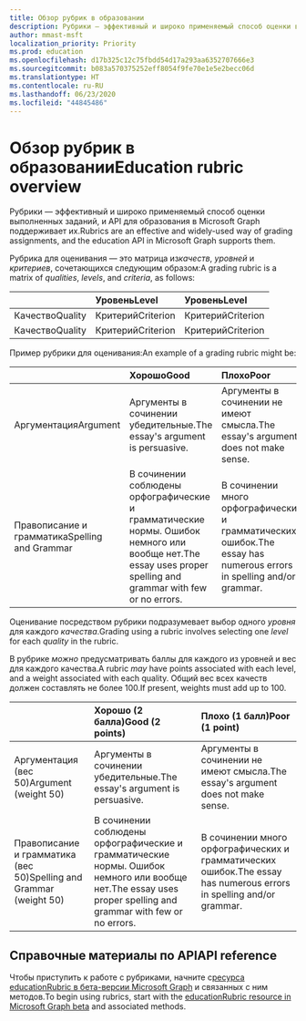 ```yaml
---
title: Обзор рубрик в образовании
description: Рубрики — эффективный и широко применяемый способ оценки выполненных заданий, и API для образования в Microsoft Graph поддерживает их.
author: mmast-msft
localization_priority: Priority
ms.prod: education
ms.openlocfilehash: d17b325c12c75fbdd54d17a293aa6352707666e3
ms.sourcegitcommit: b083a570375252eff8054f9fe70e1e5e2becc06d
ms.translationtype: HT
ms.contentlocale: ru-RU
ms.lasthandoff: 06/23/2020
ms.locfileid: "44845486"
---
```

# <a name="education-rubric-overview"></a><span data-ttu-id="bdde9-103">Обзор рубрик в образовании</span><span class="sxs-lookup"><span data-stu-id="bdde9-103">Education rubric overview</span></span>

<span data-ttu-id="bdde9-104">Рубрики — эффективный и широко применяемый способ оценки выполненных заданий, и API для образования в Microsoft Graph поддерживает их.</span><span class="sxs-lookup"><span data-stu-id="bdde9-104">Rubrics are an effective and widely-used way of grading assignments, and the education API in Microsoft Graph supports them.</span></span>

<span data-ttu-id="bdde9-105">Рубрика для оценивания — это матрица из*качеств*, *уровней* и *критериев*, сочетающихся следующим образом:</span><span class="sxs-lookup"><span data-stu-id="bdde9-105">A grading rubric is a matrix of *qualities*, *levels*, and *criteria*, as follows:</span></span>

| &nbsp;  | <span data-ttu-id="bdde9-106">Уровень</span><span class="sxs-lookup"><span data-stu-id="bdde9-106">Level</span></span>     | <span data-ttu-id="bdde9-107">Уровень</span><span class="sxs-lookup"><span data-stu-id="bdde9-107">Level</span></span>     |
|:--------|:----------|:----------|
| <span data-ttu-id="bdde9-108">Качество</span><span class="sxs-lookup"><span data-stu-id="bdde9-108">Quality</span></span> | <span data-ttu-id="bdde9-109">Критерий</span><span class="sxs-lookup"><span data-stu-id="bdde9-109">Criterion</span></span> | <span data-ttu-id="bdde9-110">Критерий</span><span class="sxs-lookup"><span data-stu-id="bdde9-110">Criterion</span></span> |
| <span data-ttu-id="bdde9-111">Качество</span><span class="sxs-lookup"><span data-stu-id="bdde9-111">Quality</span></span> | <span data-ttu-id="bdde9-112">Критерий</span><span class="sxs-lookup"><span data-stu-id="bdde9-112">Criterion</span></span> | <span data-ttu-id="bdde9-113">Критерий</span><span class="sxs-lookup"><span data-stu-id="bdde9-113">Criterion</span></span> |

<span data-ttu-id="bdde9-114">Пример рубрики для оценивания:</span><span class="sxs-lookup"><span data-stu-id="bdde9-114">An example of a grading rubric might be:</span></span>

| &nbsp;               | <span data-ttu-id="bdde9-115">Хорошо</span><span class="sxs-lookup"><span data-stu-id="bdde9-115">Good</span></span>                                                              | <span data-ttu-id="bdde9-116">Плохо</span><span class="sxs-lookup"><span data-stu-id="bdde9-116">Poor</span></span>                                                      |
|:---------------------|:------------------------------------------------------------------|:----------------------------------------------------------|
| <span data-ttu-id="bdde9-117">Аргументация</span><span class="sxs-lookup"><span data-stu-id="bdde9-117">Argument</span></span>             | <span data-ttu-id="bdde9-118">Аргументы в сочинении убедительные.</span><span class="sxs-lookup"><span data-stu-id="bdde9-118">The essay's argument is persuasive.</span></span>                               | <span data-ttu-id="bdde9-119">Аргументы в сочинении не имеют смысла.</span><span class="sxs-lookup"><span data-stu-id="bdde9-119">The essay's argument does not make sense.</span></span>                 |
| <span data-ttu-id="bdde9-120">Правописание и грамматика</span><span class="sxs-lookup"><span data-stu-id="bdde9-120">Spelling and Grammar</span></span> | <span data-ttu-id="bdde9-121">В сочинении соблюдены орфографические и грамматические нормы. Ошибок немного или вообще нет.</span><span class="sxs-lookup"><span data-stu-id="bdde9-121">The essay uses proper spelling and grammar with few or no errors.</span></span> | <span data-ttu-id="bdde9-122">В сочинении много орфографических и грамматических ошибок.</span><span class="sxs-lookup"><span data-stu-id="bdde9-122">The essay has numerous errors in spelling and/or grammar.</span></span> |

<span data-ttu-id="bdde9-123">Оценивание посредством рубрики подразумевает выбор одного *уровня* для каждого *качества*.</span><span class="sxs-lookup"><span data-stu-id="bdde9-123">Grading using a rubric involves selecting one *level* for each *quality* in the rubric.</span></span>

<span data-ttu-id="bdde9-124">В рубрике *можно* предусматривать баллы для каждого из уровней и вес для каждого качества.</span><span class="sxs-lookup"><span data-stu-id="bdde9-124">A rubric *may* have points associated with each level, and a weight associated with each quality.</span></span>  <span data-ttu-id="bdde9-125">Общий вес всех качеств должен составлять не более 100.</span><span class="sxs-lookup"><span data-stu-id="bdde9-125">If present, weights must add up to 100.</span></span>

| &nbsp;                           | <span data-ttu-id="bdde9-126">Хорошо (2 балла)</span><span class="sxs-lookup"><span data-stu-id="bdde9-126">Good (2 points)</span></span>                                                   | <span data-ttu-id="bdde9-127">Плохо (1 балл)</span><span class="sxs-lookup"><span data-stu-id="bdde9-127">Poor (1 point)</span></span>                                            |
|:---------------------------------|:------------------------------------------------------------------|:----------------------------------------------------------|
| <span data-ttu-id="bdde9-128">Аргументация (вес 50)</span><span class="sxs-lookup"><span data-stu-id="bdde9-128">Argument (weight 50)</span></span>             | <span data-ttu-id="bdde9-129">Аргументы в сочинении убедительные.</span><span class="sxs-lookup"><span data-stu-id="bdde9-129">The essay's argument is persuasive.</span></span>                               | <span data-ttu-id="bdde9-130">Аргументы в сочинении не имеют смысла.</span><span class="sxs-lookup"><span data-stu-id="bdde9-130">The essay's argument does not make sense.</span></span>                 |
| <span data-ttu-id="bdde9-131">Правописание и грамматика (вес 50)</span><span class="sxs-lookup"><span data-stu-id="bdde9-131">Spelling and Grammar (weight 50)</span></span> | <span data-ttu-id="bdde9-132">В сочинении соблюдены орфографические и грамматические нормы. Ошибок немного или вообще нет.</span><span class="sxs-lookup"><span data-stu-id="bdde9-132">The essay uses proper spelling and grammar with few or no errors.</span></span> | <span data-ttu-id="bdde9-133">В сочинении много орфографических и грамматических ошибок.</span><span class="sxs-lookup"><span data-stu-id="bdde9-133">The essay has numerous errors in spelling and/or grammar.</span></span> |

## <a name="api-reference"></a><span data-ttu-id="bdde9-134">Справочные материалы по API</span><span class="sxs-lookup"><span data-stu-id="bdde9-134">API reference</span></span>

<span data-ttu-id="bdde9-135">Чтобы приступить к работе с рубриками, начните с[ресурса educationRubric в бета-версии Microsoft Graph](/graph/api/resources/educationrubric?view=graph-rest-beta) и связанных с ним методов.</span><span class="sxs-lookup"><span data-stu-id="bdde9-135">To begin using rubrics, start with the [educationRubric resource in Microsoft Graph beta](/graph/api/resources/educationrubric?view=graph-rest-beta) and associated methods.</span></span>
